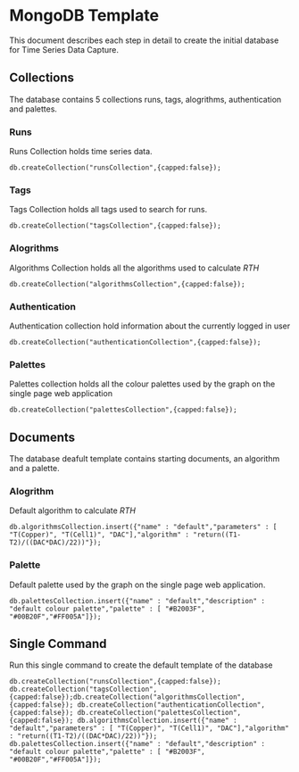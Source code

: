 # MongoDB Template
This document describes each step in detail to create the initial database for Time Series Data Capture.

## Collections
The database contains 5 collections runs, tags, alogrithms, authentication and palettes.

### Runs
Runs Collection holds time series data.

```
db.createCollection("runsCollection",{capped:false});
```

### Tags
Tags Collection holds all tags used to search for runs.

```
db.createCollection("tagsCollection",{capped:false});
```

### Alogrithms
Algorithms Collection holds all the algorithms used to calculate *RTH*

```
db.createCollection("algorithmsCollection",{capped:false});
```

### Authentication
Authentication collection hold information about the currently logged in user

```
db.createCollection("authenticationCollection",{capped:false});
```

### Palettes
Palettes collection holds all the colour palettes used by the graph on the single page web application

```
db.createCollection("palettesCollection",{capped:false});
```

## Documents
The database deafult template contains starting documents, an algorithm and a palette.

### Alogrithm
Default algorithm to calculate *RTH*

```
db.algorithmsCollection.insert({"name" : "default","parameters" : [ "T(Copper)", "T(Cell1)", "DAC"],"algorithm" : "return((T1-T2)/((DAC*DAC)/22))"});
```

### Palette
Default palette used by the graph on the single page web application.

```
db.palettesCollection.insert({"name" : "default","description" : "default colour palette","palette" : [ "#B2003F", "#00B20F","#FF005A"]});
```

## Single Command

Run this single command to create the default template of the database

```
db.createCollection("runsCollection",{capped:false}); db.createCollection("tagsCollection",{capped:false});db.createCollection("algorithmsCollection",{capped:false}); db.createCollection("authenticationCollection",{capped:false}); db.createCollection("palettesCollection",{capped:false}); db.algorithmsCollection.insert({"name" : "default","parameters" : [ "T(Copper)", "T(Cell1)", "DAC"],"algorithm" : "return((T1-T2)/((DAC*DAC)/22))"}); db.palettesCollection.insert({"name" : "default","description" : "default colour palette","palette" : [ "#B2003F", "#00B20F","#FF005A"]});
```
